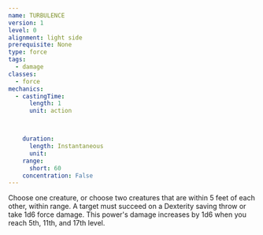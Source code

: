 ```yaml
---
name: TURBULENCE
version: 1
level: 0
alignment: light side
prerequisite: None
type: force
tags:
  - damage
classes:
  - force
mechanics:
  - castingTime:
      length: 1
      unit: action



    duration:
      length: Instantaneous
      unit: 
    range:
      short: 60
    concentration: False
---
```

Choose one creature, or choose two creatures that
are within 5 feet of each other, within range. A target
must succeed on a Dexterity saving throw or take 1d6
force damage.
This power's damage increases by 1d6 when you
reach 5th, 11th, and 17th level.

    